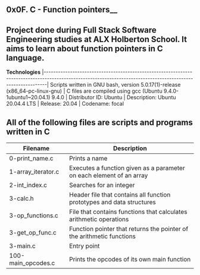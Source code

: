 __0x0F. C - Function pointers____ 
--------------------------------------------------------------------------------------------------------------------------------------------------------------- 
Project done during Full Stack Software Engineering studies at ALX Holberton School.  It aims to learn about function pointers in C language.
---------------------------------------------------------------------------------------------------------------------------------------------------------------

__Technologies__
|-------------------------------------------------------------------------------------------------------------------------------------------------------------|
 Scripts written in GNU bash, version 5.0.17(1)-release (x86_64-pc-linux-gnu) 
| C files are compiled using gcc (Ubuntu 9.4.0-1ubuntu1~20.04.1) 9.4.0 
| Distributor ID:  Ubuntu
| Description:     Ubuntu 20.04.4 LTS
| Release:         20.04
| Codename:        focal
                                                                                                                       
                                                                                                                                      
 All of the following files are scripts and programs written in C 
---------------------------------------------------------------------------------------------------------------------------------------------------------------
|__Filename__	          |    __Description__ |
|---------------------- | --------------------------------------------------------------------------------------------------------------------------------------
| 0-print_name.c	      | Prints a name
| 1-array_iterator.c    | Executes a function given as a parameter on each element of an array
| 2-int_index.c	        | Searches for an integer
| 3-calc.h	            | Header file that contains all function prototypes and data structures
| 3-op_functions.c	    | File that contains functions that calculates arithmetic operations
| 3-get_op_func.c	      | Function pointer that returns the pointer of the arithmetic functions
| 3-main.c	            | Entry point
| 100-main_opcodes.c	  | Prints the opcodes of its own main function
